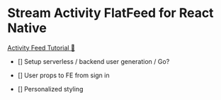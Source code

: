 # Stream Activity FlatFeed for React Native

[Activity Feed Tutorial 🦋](https://getstream.io/react-native-activity-feed/tutorial/)

- [] Setup serverless / backend user generation / Go?

- [] User props to FE from sign in

- [] Personalized styling
